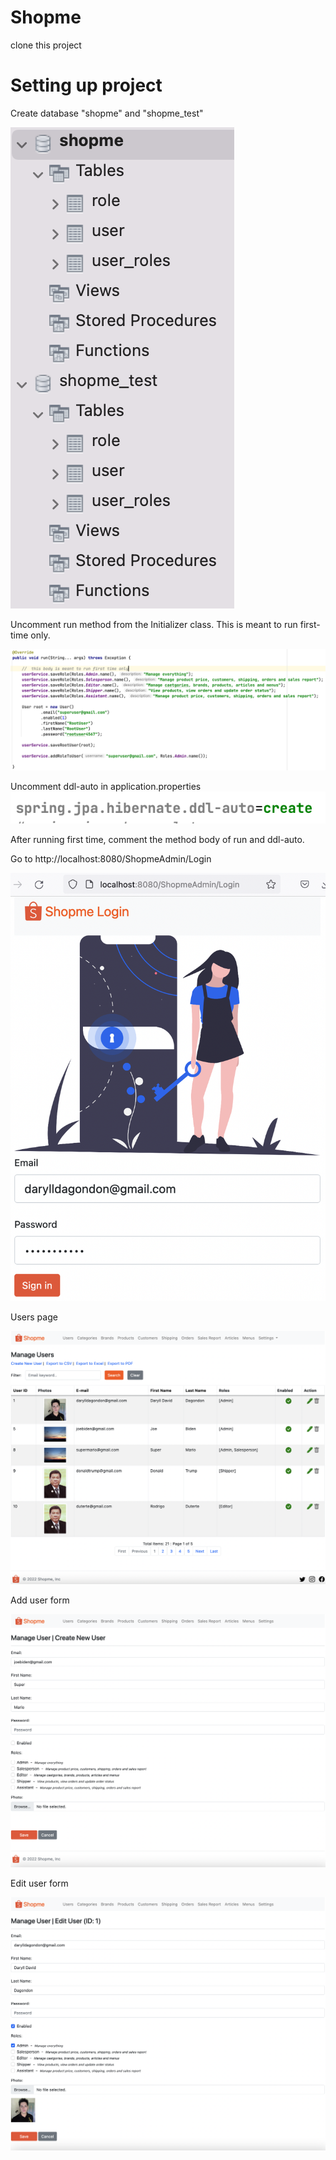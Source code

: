 # Shopme
clone this project

# Setting up project

Create database "shopme" and "shopme_test"

![Initializer](https://raw.githubusercontent.com/raymond-tiongco/shopme/daryll-shopme/ShopmeWebParent/ShopmeBackEnd/guides/database.png)

Uncomment run method from the Initializer class. This is meant to run first-time only. 

![Initializer](https://raw.githubusercontent.com/raymond-tiongco/shopme/daryll-shopme/ShopmeWebParent/ShopmeBackEnd/guides/initializer.png)

Uncomment ddl-auto in application.properties
![Initializer](https://raw.githubusercontent.com/raymond-tiongco/shopme/daryll-shopme/ShopmeWebParent/ShopmeBackEnd/guides/ddl-auto.png)

After running first time, comment the method body of run and ddl-auto.

Go to http://localhost:8080/ShopmeAdmin/Login

![Initializer](https://raw.githubusercontent.com/raymond-tiongco/shopme/daryll-shopme/ShopmeWebParent/ShopmeBackEnd/guides/login.png)

Users page

![Initializer](https://raw.githubusercontent.com/raymond-tiongco/shopme/daryll-shopme/ShopmeWebParent/ShopmeBackEnd/guides/users.png)

Add user form

![Initializer](https://raw.githubusercontent.com/raymond-tiongco/shopme/daryll-shopme/ShopmeWebParent/ShopmeBackEnd/guides/create-users.png)

Edit user form

![Initializer](https://raw.githubusercontent.com/raymond-tiongco/shopme/daryll-shopme/ShopmeWebParent/ShopmeBackEnd/guides/edit-user.png)

